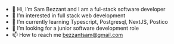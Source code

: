 - 👋 Hi, I’m Sam Bezzant and I am a ful-stack software developer
- 👀 I’m interested in full stack web development
- 🌱 I’m currently learning Typescript, Postgresql, NextJS, Postico
- 💞️ I’m looking for a junior software development role
- 📫 How to reach me bezzantsam@gmail.com 

<!---
bezzantsam/bezzantsam is a ✨ special ✨ repository because its `README.md` (this file) appears on your GitHub profile.
You can click the Preview link to take a look at your changes.
--->
